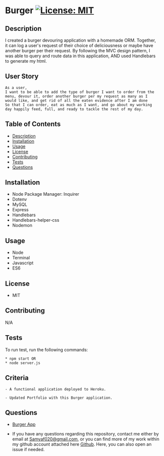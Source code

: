 # Burger [![License: MIT](https://img.shields.io/badge/License-MIT-yellow.svg)](https://opensource.org/licenses/MIT)

## Description

I created a burger devouring application with a homemade ORM. Together, it can log a user's request of their choice of deliciousness or maybe have another burger per their request. By following the MVC design pattern, I was able to query and route data in this application, AND used Handlebars to generate my html.

## User Story
```
As a user,
I want to be able to add the type of burger I want to order from the menu, devour it, order another burger per my request as many as I would like, and get rid of all the eaten evidence after I am done 
So that I can order, eat as much as I want, and go about my working day happily feed, full, and ready to tackle the rest of my day.
```

## Table of Contents
* [Description](#description)
* [Installation](#installation)
* [Usage](#usage)
* [License](#license)
* [Contributing](#contributing)
* [Tests](#tests)
* [Questions](#questions)

## Installation 

* Node Package Manager: Inquirer 
* Dotenv
* MySQL
* Express
* Handlebars
* Handlebars-helper-css
* Nodemon

## Usage

* Node
* Terminal
* Javascript
* ES6

## License

* MIT

## Contributing 

N/A

## Tests

To run test, run the following commands:

```
* npm start OR
* node server.js 
```

## Criteria
```
- A functional application deployed to Heroku.

- Updated Portfolio with this Burger application.
```

## Questions

* [Burger App](https://immense-lake-44688.herokuapp.com/)

* If you have any questions regarding this repository, contact me either by email at Samyaf020@gmail.com, or you can find more of my work within my github account attached here [Github](https://github.com/Samya129). Here, you can also open an issue if needed.
